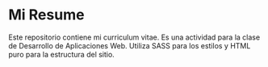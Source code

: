 # Mi Resume

Este repositorio contiene mi curriculum vitae.
Es una actividad para la clase de Desarrollo de Aplicaciones Web.
Utiliza SASS para los estilos y HTML puro para la estructura del sitio.